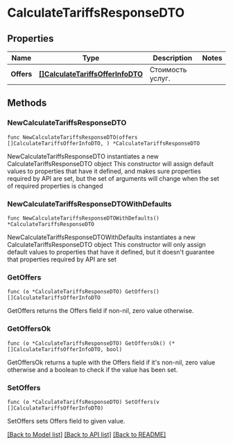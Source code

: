 # CalculateTariffsResponseDTO

## Properties

Name | Type | Description | Notes
------------ | ------------- | ------------- | -------------
**Offers** | [**[]CalculateTariffsOfferInfoDTO**](CalculateTariffsOfferInfoDTO.md) | Стоимость услуг. | 

## Methods

### NewCalculateTariffsResponseDTO

`func NewCalculateTariffsResponseDTO(offers []CalculateTariffsOfferInfoDTO, ) *CalculateTariffsResponseDTO`

NewCalculateTariffsResponseDTO instantiates a new CalculateTariffsResponseDTO object
This constructor will assign default values to properties that have it defined,
and makes sure properties required by API are set, but the set of arguments
will change when the set of required properties is changed

### NewCalculateTariffsResponseDTOWithDefaults

`func NewCalculateTariffsResponseDTOWithDefaults() *CalculateTariffsResponseDTO`

NewCalculateTariffsResponseDTOWithDefaults instantiates a new CalculateTariffsResponseDTO object
This constructor will only assign default values to properties that have it defined,
but it doesn't guarantee that properties required by API are set

### GetOffers

`func (o *CalculateTariffsResponseDTO) GetOffers() []CalculateTariffsOfferInfoDTO`

GetOffers returns the Offers field if non-nil, zero value otherwise.

### GetOffersOk

`func (o *CalculateTariffsResponseDTO) GetOffersOk() (*[]CalculateTariffsOfferInfoDTO, bool)`

GetOffersOk returns a tuple with the Offers field if it's non-nil, zero value otherwise
and a boolean to check if the value has been set.

### SetOffers

`func (o *CalculateTariffsResponseDTO) SetOffers(v []CalculateTariffsOfferInfoDTO)`

SetOffers sets Offers field to given value.



[[Back to Model list]](../README.md#documentation-for-models) [[Back to API list]](../README.md#documentation-for-api-endpoints) [[Back to README]](../README.md)


